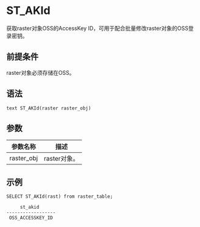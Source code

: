 # ST\_AKId

获取raster对象OSS的AccessKey ID，可用于配合批量修改raster对象的OSS登录密钥。

## 前提条件

raster对象必须存储在OSS。

## 语法

```
text ST_AKId(raster raster_obj)
```

## 参数

|参数名称|描述|
|----|--|
|raster\_obj|raster对象。|

## 示例

```
SELECT ST_AKId(rast) from raster_table;

     st_akid      
------------------
 OSS_ACCESSKEY_ID
```

